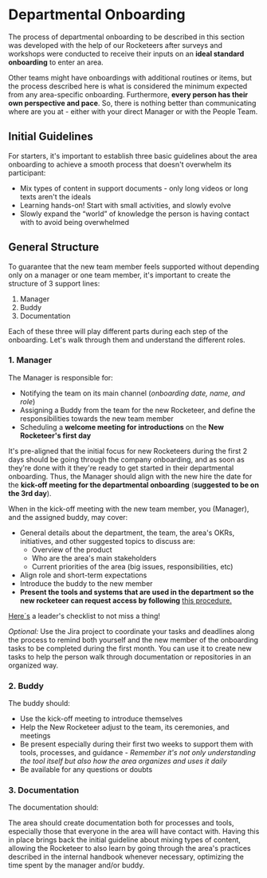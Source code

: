# Departmental Onboarding

The process of departmental onboarding to be described in this section was developed with the help of our Rocketeers after surveys and workshops were conducted to receive their inputs on an **ideal standard onboarding** to enter an area.

Other teams might have onboardings with additional routines or items, but the process described here is what is considered the minimum expected from any area-specific onboarding. Furthermore, **every person has their own perspective and pace**. So, there is nothing better than communicating where are you at - either with your direct Manager or with the People Team.&#x20;

## Initial Guidelines

For starters, it's important to establish three basic guidelines about the area onboarding to achieve a smooth process that doesn't overwhelm its participant:

* Mix types of content in support documents - only long videos or long texts aren't the ideals
* Learning hands-on! Start with small activities, and slowly evolve
* Slowly expand the “world” of knowledge the person is having contact with to avoid being overwhelmed

## General Structure

To guarantee that the new team member feels supported without depending only on a manager or one team member, it's important to create the structure of 3 support lines:

1. Manager
2. Buddy
3. Documentation

Each of these three will play different parts during each step of the onboarding. Let's walk through them and understand the different roles.

### 1. Manager

The Manager is responsible for:

* Notifying the team on its main channel (_onboarding date, name, and role_)
* Assigning a Buddy from the team for the new Rocketeer, and define the responsibilities towards the new team member
* Scheduling a **welcome meeting for introductions** on the **New Rocketeer's first day**

It's pre-aligned that the initial focus for new Rocketeers during the first 2 days should be going through the company onboarding, and as soon as they're done with it they're ready to get started in their departmental onboarding. Thus, the Manager should align with the new hire the date for the **kick-off meeting for the departmental onboarding** (**suggested to be on the 3rd day**).&#x20;

When in the kick-off meeting with the new team member, you (Manager), and the assigned buddy, may cover:

* General details about the department, the team, the area's OKRs, initiatives, and other suggested topics to discuss are:
  * Overview of the product
  * Who are the area's main stakeholders
  * Current priorities of the area (big issues, responsibilities, etc)
* Align role and short-term expectations
* Introduce the buddy to the new member&#x20;
* **Present the tools and systems that are used in the department so the new rocketeer can request access by following** [this procedure.](https://handbook.rocket.chat/departments-operations/security/security-policy/access-control)

&#x20;                                               [Here´s](https://docs.google.com/presentation/d/1fWg1roczPgTqeuSjCWNdUj7nvAsRmZ7aL962UwMlFC8/edit#slide=id.ge5371f3319\_0\_0) a leader's checklist to not miss a thing!

_Optional:_ Use the Jira project to coordinate your tasks and deadlines along the process to remind both yourself and the new member of the onboarding tasks to be completed during the first month. You can use it to create new tasks to help the person walk through documentation or repositories in an organized way.

### 2. Buddy

The buddy should:

* Use the kick-off meeting to introduce themselves
* Help the New Rocketeer adjust to the team, its ceremonies, and meetings
* Be present especially during their first two weeks to support them with tools, processes, and guidance - _Remember it's not only understanding the tool itself but also how the area organizes and uses it daily_
* Be available for any questions or doubts

### 3. Documentation

The documentation should:

The area should create documentation both for processes and tools, especially those that everyone in the area will have contact with. Having this in place brings back the initial guideline about mixing types of content, allowing the Rocketeer to also learn by going through the area's practices described in the internal handbook whenever necessary, optimizing the time spent by the manager and/or buddy.  &#x20;
